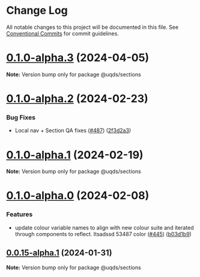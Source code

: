 # Change Log

All notable changes to this project will be documented in this file.
See [Conventional Commits](https://conventionalcommits.org) for commit guidelines.

# [0.1.0-alpha.3](https://github.com/uq-its-ss/design-system/compare/@uqds/sections@0.1.0-alpha.2...@uqds/sections@0.1.0-alpha.3) (2024-04-05)

**Note:** Version bump only for package @uqds/sections

# [0.1.0-alpha.2](https://github.com/uq-its-ss/design-system/compare/@uqds/sections@0.1.0-alpha.1...@uqds/sections@0.1.0-alpha.2) (2024-02-23)

### Bug Fixes

- Local nav + Section QA fixes ([#487](https://github.com/uq-its-ss/design-system/issues/487)) ([2f3d2a3](https://github.com/uq-its-ss/design-system/commit/2f3d2a3baa19ac1cd4b6ceb1f19e972d1ae8890d))

# [0.1.0-alpha.1](https://github.com/uq-its-ss/design-system/compare/@uqds/sections@0.1.0-alpha.0...@uqds/sections@0.1.0-alpha.1) (2024-02-19)

**Note:** Version bump only for package @uqds/sections

# [0.1.0-alpha.0](https://github.com/uq-its-ss/design-system/compare/@uqds/sections@0.0.15-alpha.1...@uqds/sections@0.1.0-alpha.0) (2024-02-08)

### Features

- update colour variable names to align with new colour suite and iterated through components to reflect. Itsadssd 53487 color ([#445](https://github.com/uq-its-ss/design-system/issues/445)) ([b03d1b9](https://github.com/uq-its-ss/design-system/commit/b03d1b9a7944f4552750706b276405b0988abf90))

## [0.0.15-alpha.1](https://github.com/uq-its-ss/design-system/compare/@uqds/sections@0.0.15-alpha.0...@uqds/sections@0.0.15-alpha.1) (2024-01-31)

**Note:** Version bump only for package @uqds/sections
